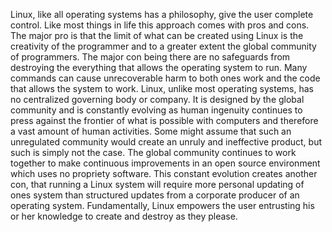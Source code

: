 Linux, like all operating systems has a philosophy, give the user complete control.  Like most things in life this approach comes with pros and cons.  The major pro is that the limit of what can be created using Linux is the creativity of the programmer and to a greater extent the global community of programmers.  The major con being there are no safeguards from destroying the everything that allows the operating system to run.  Many commands can cause unrecoverable harm to both ones work and the code that allows the system to work.  Linux, unlike most operating systems, has no centralized governing body or company.  It is designed by the global community and is constantly evolving as human ingenuity continues to press against the frontier of what is possible with computers and therefore a vast amount of human activities.  Some might assume that such an unregulated community would create an unruly and ineffective product, but such is simply not the case.  The global community continues to work together to make continuous improvements in an open source environment which uses no propriety software. This constant evolution creates another con, that running a Linux system will require more personal updating of ones system than structured updates from a corporate producer of an operating system.  Fundamentally, Linux empowers the user entrusting his or her knowledge to create and destroy as they please.